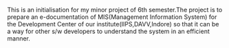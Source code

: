 This is an initialisation for my minor project of 6th semester.The project is to prepare an e-documentation of MIS(Management Information System) for the Development Center of our institute(IIPS,DAVV,Indore) so that it can be a way for other s/w developers to understand the system in an efficient manner.
